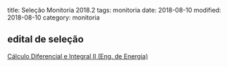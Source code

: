 title: Seleção Monitoria 2018.2
tags: monitoria
date: 2018-08-10
modified: 2018-08-10
category: monitoria

## edital de seleção
[Cálculo Diferencial e Integral II (Eng. de Energia)]({filename}/arquivos/edital-monitoria-2018-2-energia.pdf)
